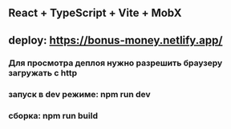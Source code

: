 ## React + TypeScript + Vite + MobX

## deploy: https://bonus-money.netlify.app/

### Для просмотра деплоя нужно разрешить браузеру загружать с http

### запуск в dev режиме: npm run dev

### сборка: npm run build
